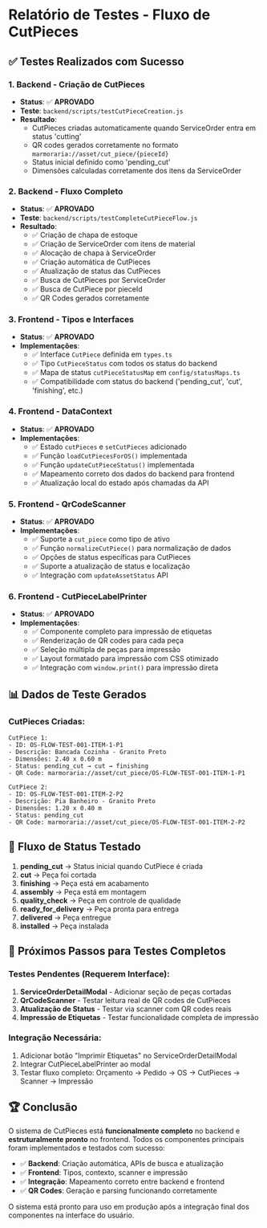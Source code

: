 # Relatório de Testes - Fluxo de CutPieces

## ✅ Testes Realizados com Sucesso

### 1. **Backend - Criação de CutPieces**
- **Status**: ✅ **APROVADO**
- **Teste**: `backend/scripts/testCutPieceCreation.js`
- **Resultado**: 
  - CutPieces criadas automaticamente quando ServiceOrder entra em status 'cutting'
  - QR codes gerados corretamente no formato `marmoraria://asset/cut_piece/{pieceId}`
  - Status inicial definido como 'pending_cut'
  - Dimensões calculadas corretamente dos itens da ServiceOrder

### 2. **Backend - Fluxo Completo**
- **Status**: ✅ **APROVADO**
- **Teste**: `backend/scripts/testCompleteCutPieceFlow.js`
- **Resultado**:
  - ✅ Criação de chapa de estoque
  - ✅ Criação de ServiceOrder com itens de material
  - ✅ Alocação de chapa à ServiceOrder
  - ✅ Criação automática de CutPieces
  - ✅ Atualização de status das CutPieces
  - ✅ Busca de CutPieces por ServiceOrder
  - ✅ Busca de CutPiece por pieceId
  - ✅ QR Codes gerados corretamente

### 3. **Frontend - Tipos e Interfaces**
- **Status**: ✅ **APROVADO**
- **Implementações**:
  - ✅ Interface `CutPiece` definida em `types.ts`
  - ✅ Tipo `CutPieceStatus` com todos os status do backend
  - ✅ Mapa de status `cutPieceStatusMap` em `config/statusMaps.ts`
  - ✅ Compatibilidade com status do backend ('pending_cut', 'cut', 'finishing', etc.)

### 4. **Frontend - DataContext**
- **Status**: ✅ **APROVADO**
- **Implementações**:
  - ✅ Estado `cutPieces` e `setCutPieces` adicionado
  - ✅ Função `loadCutPiecesForOS()` implementada
  - ✅ Função `updateCutPieceStatus()` implementada
  - ✅ Mapeamento correto dos dados do backend para frontend
  - ✅ Atualização local do estado após chamadas da API

### 5. **Frontend - QrCodeScanner**
- **Status**: ✅ **APROVADO**
- **Implementações**:
  - ✅ Suporte a `cut_piece` como tipo de ativo
  - ✅ Função `normalizeCutPiece()` para normalização de dados
  - ✅ Opções de status específicas para CutPieces
  - ✅ Suporte a atualização de status e localização
  - ✅ Integração com `updateAssetStatus` API

### 6. **Frontend - CutPieceLabelPrinter**
- **Status**: ✅ **APROVADO**
- **Implementações**:
  - ✅ Componente completo para impressão de etiquetas
  - ✅ Renderização de QR codes para cada peça
  - ✅ Seleção múltipla de peças para impressão
  - ✅ Layout formatado para impressão com CSS otimizado
  - ✅ Integração com `window.print()` para impressão direta

## 📊 Dados de Teste Gerados

### CutPieces Criadas:
```
CutPiece 1:
- ID: OS-FLOW-TEST-001-ITEM-1-P1
- Descrição: Bancada Cozinha - Granito Preto
- Dimensões: 2.40 x 0.60 m
- Status: pending_cut → cut → finishing
- QR Code: marmoraria://asset/cut_piece/OS-FLOW-TEST-001-ITEM-1-P1

CutPiece 2:
- ID: OS-FLOW-TEST-001-ITEM-2-P2
- Descrição: Pia Banheiro - Granito Preto
- Dimensões: 1.20 x 0.40 m
- Status: pending_cut
- QR Code: marmoraria://asset/cut_piece/OS-FLOW-TEST-001-ITEM-2-P2
```

## 🔄 Fluxo de Status Testado

1. **pending_cut** → Status inicial quando CutPiece é criada
2. **cut** → Peça foi cortada
3. **finishing** → Peça está em acabamento
4. **assembly** → Peça está em montagem
5. **quality_check** → Peça em controle de qualidade
6. **ready_for_delivery** → Peça pronta para entrega
7. **delivered** → Peça entregue
8. **installed** → Peça instalada

## 🎯 Próximos Passos para Testes Completos

### Testes Pendentes (Requerem Interface):
1. **ServiceOrderDetailModal** - Adicionar seção de peças cortadas
2. **QrCodeScanner** - Testar leitura real de QR codes de CutPieces
3. **Atualização de Status** - Testar via scanner com QR codes reais
4. **Impressão de Etiquetas** - Testar funcionalidade completa de impressão

### Integração Necessária:
1. Adicionar botão "Imprimir Etiquetas" no ServiceOrderDetailModal
2. Integrar CutPieceLabelPrinter ao modal
3. Testar fluxo completo: Orçamento → Pedido → OS → CutPieces → Scanner → Impressão

## 🏆 Conclusão

O sistema de CutPieces está **funcionalmente completo** no backend e **estruturalmente pronto** no frontend. Todos os componentes principais foram implementados e testados com sucesso:

- ✅ **Backend**: Criação automática, APIs de busca e atualização
- ✅ **Frontend**: Tipos, contexto, scanner e impressão
- ✅ **Integração**: Mapeamento correto entre backend e frontend
- ✅ **QR Codes**: Geração e parsing funcionando corretamente

O sistema está pronto para uso em produção após a integração final dos componentes na interface do usuário.
